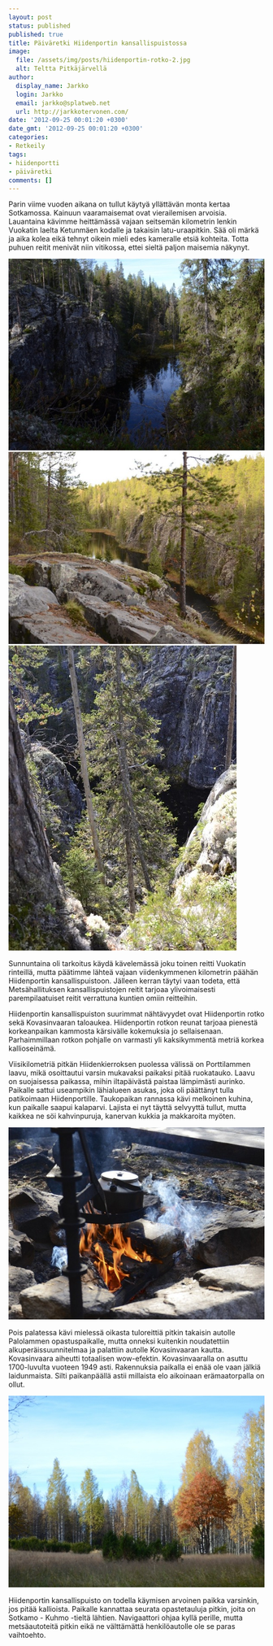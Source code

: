 ```yaml
---
layout: post
status: published
published: true
title: Päiväretki Hiidenportin kansallispuistossa
image:
  file: /assets/img/posts/hiidenportin-rotko-2.jpg
  alt: Teltta Pitkäjärvellä
author:
  display_name: Jarkko
  login: Jarkko
  email: jarkko@splatweb.net
  url: http://jarkkotervonen.com/
date: '2012-09-25 00:01:20 +0300'
date_gmt: '2012-09-25 00:01:20 +0300'
categories:
- Retkeily
tags:
- hiidenportti
- päiväretki
comments: []
---
```

Parin viime vuoden aikana on tullut käytyä yllättävän monta kertaa Sotkamossa. Kainuun vaaramaisemat ovat vierailemisen arvoisia. Lauantaina kävimme heittämässä vajaan seitsemän kilometrin lenkin Vuokatin laelta Ketunmäen kodalle ja takaisin latu-uraapitkin. Sää oli märkä ja aika kolea eikä tehnyt oikein mieli edes kameralle etsiä kohteita. Totta puhuen reitit menivät niin vitikossa, ettei sieltä paljon maisemia näkynyt.

<amp-img src="/assets/img/posts/hiidenportin-rotko-1.jpg" alt="Hiidenportin rotko" width="4" height="3" layout="responsive">
  <noscript><img src="/assets/img/posts/hiidenportin-rotko-1.jpg" alt="Hiidenportin rotko" /></noscript>
</amp-img>

<amp-img src="/assets/img/posts/hiidenportin-rotko-2.jpg" alt="Hiidenportin rotko" width="4" height="3" layout="responsive">
  <noscript><img src="/assets/img/posts/hiidenportin-rotko-2.jpg" alt="Hiidenportin rotko" /></noscript>
</amp-img>

<amp-img src="/assets/img/posts/hiidenportin-rotko-3.jpg" alt="Hiidenportin rotko" width="4" height="3" layout="responsive">
  <noscript><img src="/assets/img/posts/hiidenportin-rotko-3.jpg" alt="Hiidenportin rotko" /></noscript>
</amp-img>

Sunnuntaina oli tarkoitus käydä kävelemässä joku toinen reitti Vuokatin rinteillä, mutta päätimme lähteä vajaan viidenkymmenen kilometrin päähän Hiidenportin kansallispuistoon. Jälleen kerran täytyi vaan todeta, että Metsähallituksen kansallispuistojen reitit tarjoaa ylivoimaisesti parempilaatuiset reitit verrattuna kuntien omiin reitteihin.

Hiidenportin kansallispuiston suurimmat nähtävyydet ovat Hiidenportin rotko sekä Kovasinvaaran taloaukea. Hiidenportin rotkon reunat tarjoaa pienestä korkeanpaikan kammosta kärsivälle kokemuksia jo sellaisenaan. Parhaimmillaan rotkon pohjalle on varmasti yli kaksikymmentä metriä korkea kallioseinämä.

Viisikilometriä pitkän Hiidenkierroksen puolessa välissä on Porttilammen laavu, mikä osoittautui varsin mukavaksi paikaksi pitää ruokatauko. Laavu on suojaisessa paikassa, mihin iltapäivästä paistaa lämpimästi aurinko. Paikalle sattui useampikin lähialueen asukas, joka oli päättänyt tulla patikoimaan Hiidenportille. Taukopaikan rannassa kävi melkoinen kuhina, kun paikalle saapui kalaparvi. Lajista ei nyt täyttä selvyyttä tullut, mutta kaikkea ne söi kahvinpuruja, kanervan kukkia ja makkaroita myöten.

<amp-img src="/assets/img/posts/pannukahvit.jpg" alt="Nokipannukahvit Porttilammen laavulla" width="4" height="3" layout="responsive">
  <noscript><img src="/assets/img/posts/pannukahvit.jpg" alt="Nokipannukahvit Porttilammen laavulla" /></noscript>
</amp-img>

Pois palatessa kävi mielessä oikasta tuloreittiä pitkin takaisin autolle Palolammen opastuspaikalle, mutta onneksi kuitenkin noudatettiin alkuperäissuunnitelmaa ja palattiin autolle Kovasinvaaran kautta. Kovasinvaara aiheutti totaalisen wow-efektin. Kovasinvaaralla on asuttu 1700-luvulta vuoteen 1949 asti. Rakennuksia paikalla ei enää ole vaan jälkiä laidunmaista. Silti paikanpäällä astii millaista elo aikoinaan erämaatorpalla on ollut.

<amp-img src="/assets/img/posts/kovasinvaaran-perinnemaisema.jpg" alt="Kovasinvaaran perinnemaisemaa" width="4" height="3" layout="responsive">
  <noscript><img src="/assets/img/posts/kovasinvaaran-perinnemaisema.jpg" alt="Kovasinvaaran perinnemaisemaa" /></noscript>
</amp-img>

Hiidenportin kansallispuisto on todella käymisen arvoinen paikka varsinkin, jos pitää kallioista. Paikalle kannattaa seurata opastetauluja pitkin, joita on Sotkamo - Kuhmo -tieltä lähtien. Navigaattori ohjaa kyllä perille, mutta metsäautoteitä pitkin eikä ne välttämättä henkilöautolle ole se paras vaihtoehto.
